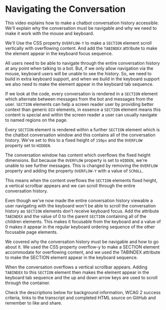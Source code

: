 # Navigating the Conversation #
This video explains how to make a chatbot conversation history accessible. We'll explain why the conversation must be navigable and why we need to make it work with the mouse and keyboard. 

We'll Use the CSS property `OVERFLOW-Y` to make a `SECTION` element scroll vertically with overflowing content. And add the `TABINDEX` attribute to make the element appear in the keyboard focus sequence.

All users need to be able to navigate through the entire conversation history at any point when talking to a bot. But, if we only allow navigation via the mouse, keyboard users will be unable to see the history. So, we need to build in extra keyboard support, and when we build in the keyboard support we also need to make the element appear in the keyboard tab sequence.

If we look at the code, every conversation is rendered in a `SECTION` element which alternate between messages from the bot and messages from the user. `SECTION` elements can help a screen reader user by providing better context than generic `DIV` elements, in essence a `SECTION` element means this content is special and within the screen reader a user can usually navigate to named regions on the page.

Every `SECTION` element is rendered within a further `SECTION` element which is the chatbot conversation window and this contains all of the conversation history. We've set to this to a fixed height of `150px` and the `OVERFLOW` property set to `HIDDEN`. 

The conversation window has content which overflows the fixed height dimensions. But because the `OVERFLOW` property is set to `HIDDEN`, we're unable to see further messages. This is changed by removing the `OVERFLOW` property and adding the property `OVERFLOW-Y` with a value of `SCROLL`. 

This means when the content overflows the `SECTION` elements fixed height, a vertical scrollbar appears and we can scroll through the entire conversation history.

Even though we've now made the entire conversation history viewable a user navigating with the keyboard won't be able to scroll the conversation history as `SECTION` elements don’t receive keyboard focus. Add the attribute `TABINDEX` and the value of 0 to the parent `SECTION` containing all of the children elements. This makes it focusable from the keyboard and a value of 0 makes it appear in the regular keyboard ordering sequence of the other focusable page elements.

We covered why the conversation history must be navigable and how to go about it. We used the CSS property overflow-y to make a SECTION element accommodate for overflowing content, and we used the TABINDEX attribute to make the SECTION element appear in the keyboard sequence. 

When the conversation overflows a vertical scrollbar appears. Adding `TABINDEX` to this `SECTION` element then makes the element appear in the keyboard tab sequence and the up and down arrow keys are used to scroll through the container.

Check the descriptions below for background information, WCAG 2 success criteria, links to the transcript and completed HTML source on GitHub and remember to like and share.
